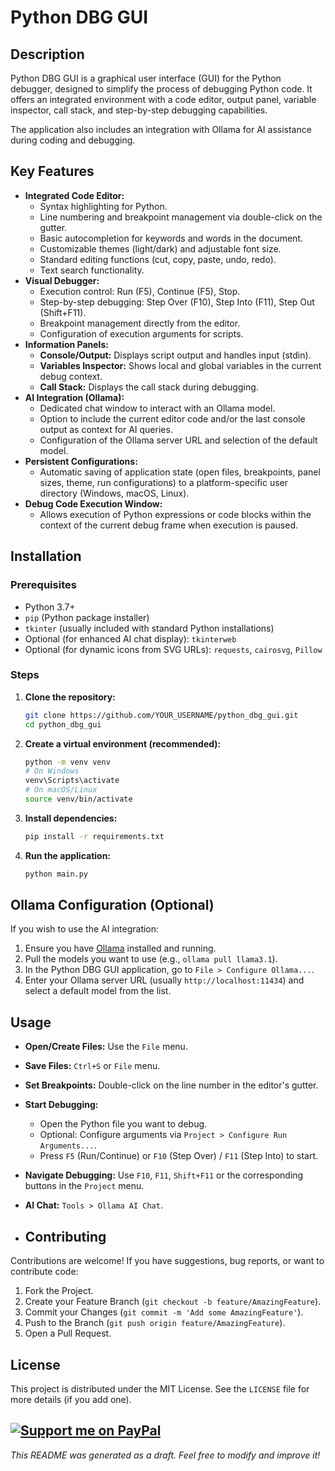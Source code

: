 # Python DBG GUI

## Description

Python DBG GUI is a graphical user interface (GUI) for the Python debugger, designed to simplify the process of debugging Python code. It offers an integrated environment with a code editor, output panel, variable inspector, call stack, and step-by-step debugging capabilities.

The application also includes an integration with Ollama for AI assistance during coding and debugging.

## Key Features

*   **Integrated Code Editor:**
    *   Syntax highlighting for Python.
    *   Line numbering and breakpoint management via double-click on the gutter.
    *   Basic autocompletion for keywords and words in the document.
    *   Customizable themes (light/dark) and adjustable font size.
    *   Standard editing functions (cut, copy, paste, undo, redo).
    *   Text search functionality.
*   **Visual Debugger:**
    *   Execution control: Run (F5), Continue (F5), Stop.
    *   Step-by-step debugging: Step Over (F10), Step Into (F11), Step Out (Shift+F11).
    *   Breakpoint management directly from the editor.
    *   Configuration of execution arguments for scripts.
*   **Information Panels:**
    *   **Console/Output:** Displays script output and handles input (stdin).
    *   **Variables Inspector:** Shows local and global variables in the current debug context.
    *   **Call Stack:** Displays the call stack during debugging.
*   **AI Integration (Ollama):**
    *   Dedicated chat window to interact with an Ollama model.
    *   Option to include the current editor code and/or the last console output as context for AI queries.
    *   Configuration of the Ollama server URL and selection of the default model.
*   **Persistent Configurations:**
    *   Automatic saving of application state (open files, breakpoints, panel sizes, theme, run configurations) to a platform-specific user directory (Windows, macOS, Linux).
*   **Debug Code Execution Window:**
    *   Allows execution of Python expressions or code blocks within the context of the current debug frame when execution is paused.

## Installation

### Prerequisites

*   Python 3.7+
*   `pip` (Python package installer)
*   `tkinter` (usually included with standard Python installations)
*   Optional (for enhanced AI chat display): `tkinterweb`
*   Optional (for dynamic icons from SVG URLs): `requests`, `cairosvg`, `Pillow`

### Steps

1.  **Clone the repository:**
    ```bash
    git clone https://github.com/YOUR_USERNAME/python_dbg_gui.git
    cd python_dbg_gui
    ```

2.  **Create a virtual environment (recommended):**
    ```bash
    python -m venv venv
    # On Windows
    venv\Scripts\activate
    # On macOS/Linux
    source venv/bin/activate
    ```

3.  **Install dependencies:**
    ```bash
    pip install -r requirements.txt
    ```

4.  **Run the application:**
    ```bash
    python main.py
    ```

## Ollama Configuration (Optional)

If you wish to use the AI integration:

1.  Ensure you have [Ollama](https://ollama.com/) installed and running.
2.  Pull the models you want to use (e.g., `ollama pull llama3.1`).
3.  In the Python DBG GUI application, go to `File > Configure Ollama...`.
4.  Enter your Ollama server URL (usually `http://localhost:11434`) and select a default model from the list.

## Usage

*   **Open/Create Files:** Use the `File` menu.
*   **Save Files:** `Ctrl+S` or `File` menu.
*   **Set Breakpoints:** Double-click on the line number in the editor's gutter.
*   **Start Debugging:**
    *   Open the Python file you want to debug.
    *   Optional: Configure arguments via `Project > Configure Run Arguments...`.
    *   Press `F5` (Run/Continue) or `F10` (Step Over) / `F11` (Step Into) to start.
*   **Navigate Debugging:** Use `F10`, `F11`, `Shift+F11` or the corresponding buttons in the `Project` menu.
*   **AI Chat:** `Tools > Ollama AI Chat`.

*   ## Contributing

Contributions are welcome! If you have suggestions, bug reports, or want to contribute code:

1.  Fork the Project.
2.  Create your Feature Branch (`git checkout -b feature/AmazingFeature`).
3.  Commit your Changes (`git commit -m 'Add some AmazingFeature'`).
4.  Push to the Branch (`git push origin feature/AmazingFeature`).
5.  Open a Pull Request.

## License

This project is distributed under the MIT License. See the `LICENSE` file for more details (if you add one).

[![Support me on PayPal](https://www.paypalobjects.com/en_US/i/btn/btn_donate_LG.gif)](https://www.paypal.com/donate/?hosted_button_id=T4SKREGYTG5ES)
---

*This README was generated as a draft. Feel free to modify and improve it!*
